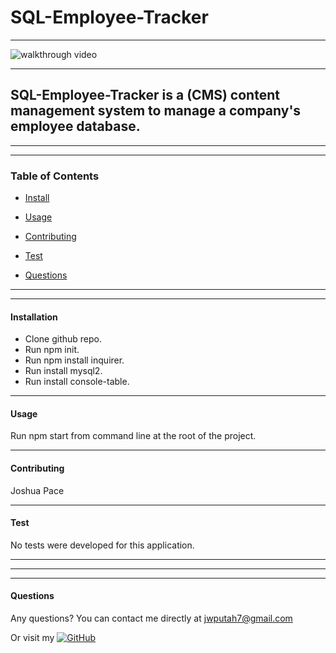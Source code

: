 # SQL-Employee-Tracker

--------

![walkthrough video](./assets/sqlvideo.gif)

--------

## SQL-Employee-Tracker is a (CMS) content management system to manage a company's employee database.

****
****

### Table of Contents
* [Install](#installation)
* [Usage](#usage)
* [Contributing](#contributing)
* [Test](#test)

* [Questions](#questions)

****
****

#### Installation
* Clone github repo. 
* Run npm init. 
* Run npm install inquirer. 
* Run install mysql2. 
* Run install console-table.

----

#### Usage
Run npm start from command line at the root of the project.

----

#### Contributing
Joshua Pace

----

#### Test
No tests were developed for this application.

----



****
****

#### Questions
Any questions? You can contact me directly at jwputah7@gmail.com

Or visit my [![GitHub](https://badgen.net/badge/icon/github?icon=github&label)](https://github.com/jwputah)
